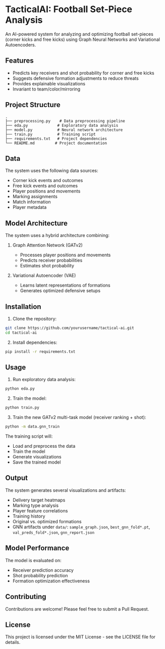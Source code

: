 # TacticalAI: Football Set-Piece Analysis

An AI-powered system for analyzing and optimizing football set-pieces (corner kicks and free kicks) using Graph Neural Networks and Variational Autoencoders.

## Features

- Predicts key receivers and shot probability for corner and free kicks
- Suggests defensive formation adjustments to reduce threats
- Provides explainable visualizations
- Invariant to team/color/mirroring

## Project Structure

```
.
├── preprocessing.py    # Data preprocessing pipeline
├── eda.py             # Exploratory data analysis
├── model.py           # Neural network architecture
├── train.py           # Training script
├── requirements.txt   # Project dependencies
└── README.md         # Project documentation
```

## Data

The system uses the following data sources:

- Corner kick events and outcomes
- Free kick events and outcomes
- Player positions and movements
- Marking assignments
- Match information
- Player metadata

## Model Architecture

The system uses a hybrid architecture combining:

1. Graph Attention Network (GATv2)
   - Processes player positions and movements
   - Predicts receiver probabilities
   - Estimates shot probability

2. Variational Autoencoder (VAE)
   - Learns latent representations of formations
   - Generates optimized defensive setups

## Installation

1. Clone the repository:
```bash
git clone https://github.com/yourusername/tactical-ai.git
cd tactical-ai
```

2. Install dependencies:
```bash
pip install -r requirements.txt
```

## Usage

1. Run exploratory data analysis:
```bash
python eda.py
```

2. Train the model:
```bash
python train.py
```

3. Train the new GATv2 multi-task model (receiver ranking + shot):
```bash
python -m data.gnn_train
```

The training script will:
- Load and preprocess the data
- Train the model
- Generate visualizations
- Save the trained model

## Output

The system generates several visualizations and artifacts:
- Delivery target heatmaps
- Marking type analysis
- Player feature correlations
- Training history
- Original vs. optimized formations
- GNN artifacts under `data/`: `sample_graph.json`, `best_gnn_fold*.pt`, `val_preds_fold*.json`, `gnn_report.json`

## Model Performance

The model is evaluated on:
- Receiver prediction accuracy
- Shot probability prediction
- Formation optimization effectiveness

## Contributing

Contributions are welcome! Please feel free to submit a Pull Request.

## License

This project is licensed under the MIT License - see the LICENSE file for details. 